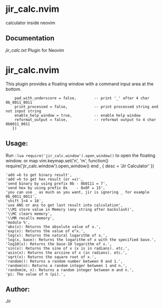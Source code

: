 # jir_calc.nvim

calculator inside neovim

## Documentation
*jir_calc.txt*    Plugin for Neovim

jir_calc.nvim
=============

This plugin provides a floating window with a command input area at the bottom.
```require('jir_calc_setup').setup({
    pad_with_underscore = false,        -- print '_' after 4 char 0b_0011_0011
    print_processed = false,            -- print processed string and not input string  
    enable_help_window = true,          -- enable help window
    reformat_output = false,            -- reformat output to 4 char 0b0011_0011
   })
```
Usage:
------
Run `:lua require('jir_calc.window').open_window()` to open the floating window.
or map vim.keymap.set('n', '<leader>m',       function() require('jir_calc.window').open_window() end , { desc = 'Jir Calculator' })

    'add =b to get binary result',
    'add =h to get hex result (or =x)',
    'send binary by using prefix 0b - 0b0111 = 7',
    'send hex by using prefix 0x    - 0x0F = 15',
    'you can use _ as much as you want, jir is ignoring _ for example 0b_0011_0011',
    'shift 1<4 = 16',
    'use ANS or ans to get last result into calculation',
    '\\M1 store value in Memory (any string after backslash)',
    '\\MC clears memory',
    '\\MR recalls memory',
    'modulo %',
    'abs(x): Returns the absolute value of x.',
    'exp(x): Returns the value of e^x.',
    'log(x): Returns the natural logarithm of x.',
    'log(x, base): Returns the logarithm of x with the specified base.',
    'log10(x): Returns the base-10 logarithm of x.',
    'sin(x): Returns the sine of x (x is in radians). etc.',
    'asin(x): Returns the arcsine of x (in radians). etc.',
    'sqrt(x): Returns the square root of x.',
    'random(): Returns a random number between 0 and 1.',
    'random(n): Returns a random integer between 1 and n.',
    'random(m, n): Returns a random integer between m and n.',
    'pi: The value of π (pi).',

Author:
-------
Jir
